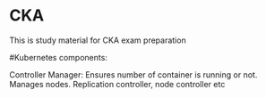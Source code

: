# CKA
This is study material for CKA exam preparation


#Kubernetes components:

Controller Manager: Ensures number of container is running or not. Manages nodes. Replication controller, node controller etc
